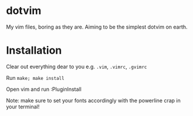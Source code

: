 # dotvim

My vim files, boring as they are. Aiming to be the simplest dotvim on earth.


# Installation

Clear out everything dear to you e.g. `.vim`, `.vimrc`, `.gvimrc`

Run `make; make install`

Open vim and run :PluginInstall

Note: make sure to set your fonts accordingly with the powerline crap in your terminal!
